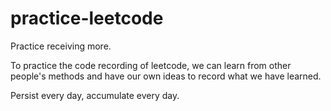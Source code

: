 # practice-leetcode

Practice receiving more.

To practice the code recording of leetcode, we can learn from other people's methods and have our own ideas to record what we have learned.

Persist every day, accumulate every day.
